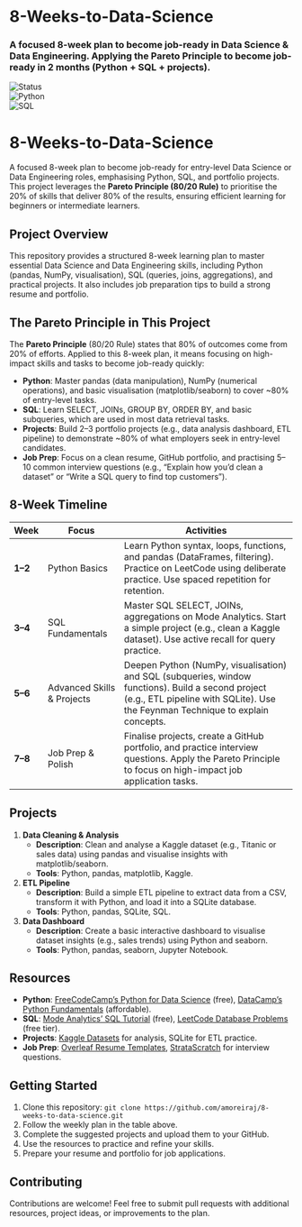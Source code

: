 
# 8-Weeks-to-Data-Science  
### A focused 8-week plan to become job-ready in Data Science & Data Engineering. Applying the Pareto Principle to become job-ready in 2 months (Python + SQL + projects).

![Status](https://img.shields.io/badge/status-in_progress-yellow)  
![Python](https://img.shields.io/badge/python-3.10+-blue?logo=python)  
![SQL](https://img.shields.io/badge/sql-practice-green?logo=postgresql)  

# 8-Weeks-to-Data-Science

A focused 8-week plan to become job-ready for entry-level Data Science or Data Engineering roles, emphasising Python, SQL, and portfolio projects. This project leverages the **Pareto Principle (80/20 Rule)** to prioritise the 20% of skills that deliver 80% of the results, ensuring efficient learning for beginners or intermediate learners.

## Project Overview

This repository provides a structured 8-week learning plan to master essential Data Science and Data Engineering skills, including Python (pandas, NumPy, visualisation), SQL (queries, joins, aggregations), and practical projects. It also includes job preparation tips to build a strong resume and portfolio.

## The Pareto Principle in This Project

The **Pareto Principle** (80/20 Rule) states that 80% of outcomes come from 20% of efforts. Applied to this 8-week plan, it means focusing on high-impact skills and tasks to become job-ready quickly:
- **Python**: Master pandas (data manipulation), NumPy (numerical operations), and basic visualisation (matplotlib/seaborn) to cover ~80% of entry-level tasks.
- **SQL**: Learn SELECT, JOINs, GROUP BY, ORDER BY, and basic subqueries, which are used in most data retrieval tasks.
- **Projects**: Build 2–3 portfolio projects (e.g., data analysis dashboard, ETL pipeline) to demonstrate ~80% of what employers seek in entry-level candidates.
- **Job Prep**: Focus on a clean resume, GitHub portfolio, and practising 5–10 common interview questions (e.g., “Explain how you’d clean a dataset” or “Write a SQL query to find top customers”).

## 8-Week Timeline

| Week | Focus | Activities |
|------|-------|------------|
| **1–2** | Python Basics | Learn Python syntax, loops, functions, and pandas (DataFrames, filtering). Practice on LeetCode using deliberate practice. Use spaced repetition for retention. |
| **3–4** | SQL Fundamentals | Master SQL SELECT, JOINs, aggregations on Mode Analytics. Start a simple project (e.g., clean a Kaggle dataset). Use active recall for query practice. |
| **5–6** | Advanced Skills & Projects | Deepen Python (NumPy, visualisation) and SQL (subqueries, window functions). Build a second project (e.g., ETL pipeline with SQLite). Use the Feynman Technique to explain concepts. |
| **7–8** | Job Prep & Polish | Finalise projects, create a GitHub portfolio, and practice interview questions. Apply the Pareto Principle to focus on high-impact job application tasks. |

## Projects

1. **Data Cleaning & Analysis**  
   - **Description**: Clean and analyse a Kaggle dataset (e.g., Titanic or sales data) using pandas and visualise insights with matplotlib/seaborn.  
   - **Tools**: Python, pandas, matplotlib, Kaggle.  
2. **ETL Pipeline**  
   - **Description**: Build a simple ETL pipeline to extract data from a CSV, transform it with Python, and load it into a SQLite database.  
   - **Tools**: Python, pandas, SQLite, SQL.  
3. **Data Dashboard**  
   - **Description**: Create a basic interactive dashboard to visualise dataset insights (e.g., sales trends) using Python and seaborn.  
   - **Tools**: Python, pandas, seaborn, Jupyter Notebook.

## Resources

- **Python**: [FreeCodeCamp’s Python for Data Science](https://www.freecodecamp.org/learn/data-analysis-with-python/) (free), [DataCamp’s Python Fundamentals](https://www.datacamp.com/) (affordable).  
- **SQL**: [Mode Analytics’ SQL Tutorial](https://mode.com/sql-tutorial/) (free), [LeetCode Database Problems](https://leetcode.com/problemset/database/) (free tier).  
- **Projects**: [Kaggle Datasets](https://www.kaggle.com/datasets) for analysis, SQLite for ETL practice.  
- **Job Prep**: [Overleaf Resume Templates](https://www.overleaf.com/gallery/tagged/cv), [StrataScratch](https://www.stratascratch.com/) for interview questions.

## Getting Started

1. Clone this repository: `git clone https://github.com/amoreiraj/8-weeks-to-data-science.git`
2. Follow the weekly plan in the table above.
3. Complete the suggested projects and upload them to your GitHub.
4. Use the resources to practice and refine your skills.
5. Prepare your resume and portfolio for job applications.

## Contributing

Contributions are welcome! Feel free to submit pull requests with additional resources, project ideas, or improvements to the plan.

